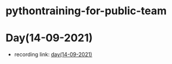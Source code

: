 # pythontraining-for-public-team
# Day(14-09-2021)
- recording link: [day(14-09-2021)](https://transcripts.gotomeeting.com/#/s/19a6c984d33e02084bb39de23777295e901b6e0e4bf219294f603f3257f38099)
